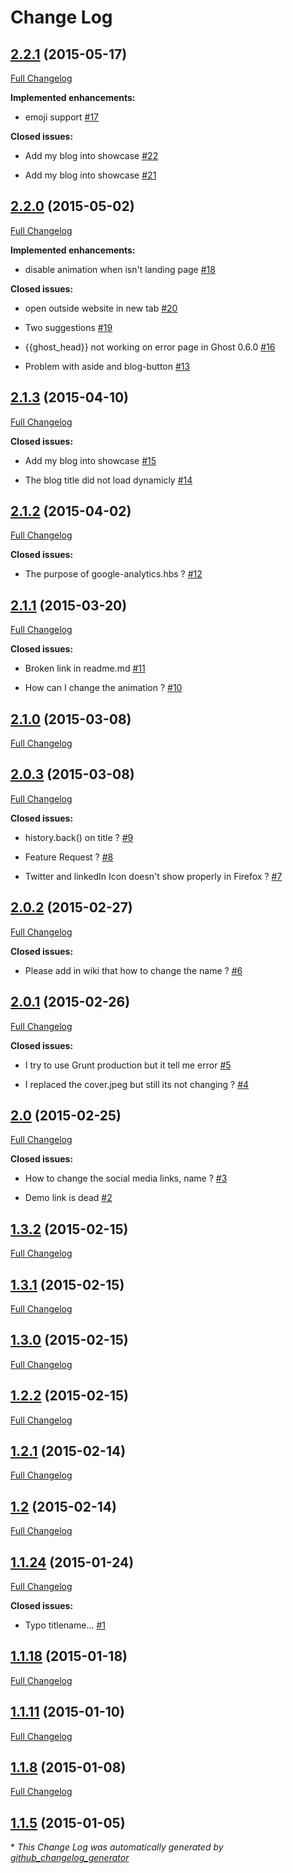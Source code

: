 # Change Log

## [2.2.1](https://github.com/Kikobeats/uno-zen/tree/2.2.1) (2015-05-17)

[Full Changelog](https://github.com/Kikobeats/uno-zen/compare/2.2.0...2.2.1)

**Implemented enhancements:**

- emoji support [\#17](https://github.com/Kikobeats/uno-zen/issues/17)

**Closed issues:**

- Add my blog into showcase [\#22](https://github.com/Kikobeats/uno-zen/issues/22)

- Add my blog into showcase [\#21](https://github.com/Kikobeats/uno-zen/issues/21)

## [2.2.0](https://github.com/Kikobeats/uno-zen/tree/2.2.0) (2015-05-02)

[Full Changelog](https://github.com/Kikobeats/uno-zen/compare/2.1.3...2.2.0)

**Implemented enhancements:**

- disable animation when isn't landing page [\#18](https://github.com/Kikobeats/uno-zen/issues/18)

**Closed issues:**

- open outside website in new tab [\#20](https://github.com/Kikobeats/uno-zen/issues/20)

- Two suggestions [\#19](https://github.com/Kikobeats/uno-zen/issues/19)

- {{ghost\_head}} not working on error page in Ghost 0.6.0 [\#16](https://github.com/Kikobeats/uno-zen/issues/16)

- Problem with aside and blog-button [\#13](https://github.com/Kikobeats/uno-zen/issues/13)

## [2.1.3](https://github.com/Kikobeats/uno-zen/tree/2.1.3) (2015-04-10)

[Full Changelog](https://github.com/Kikobeats/uno-zen/compare/2.1.2...2.1.3)

**Closed issues:**

- Add my blog into showcase [\#15](https://github.com/Kikobeats/uno-zen/issues/15)

- The blog title did not load dynamicly [\#14](https://github.com/Kikobeats/uno-zen/issues/14)

## [2.1.2](https://github.com/Kikobeats/uno-zen/tree/2.1.2) (2015-04-02)

[Full Changelog](https://github.com/Kikobeats/uno-zen/compare/2.1.1...2.1.2)

**Closed issues:**

- The purpose of google-analytics.hbs  ?  [\#12](https://github.com/Kikobeats/uno-zen/issues/12)

## [2.1.1](https://github.com/Kikobeats/uno-zen/tree/2.1.1) (2015-03-20)

[Full Changelog](https://github.com/Kikobeats/uno-zen/compare/2.1.0...2.1.1)

**Closed issues:**

- Broken link in readme.md [\#11](https://github.com/Kikobeats/uno-zen/issues/11)

- How can I change the animation ?  [\#10](https://github.com/Kikobeats/uno-zen/issues/10)

## [2.1.0](https://github.com/Kikobeats/uno-zen/tree/2.1.0) (2015-03-08)

[Full Changelog](https://github.com/Kikobeats/uno-zen/compare/2.0.3...2.1.0)

## [2.0.3](https://github.com/Kikobeats/uno-zen/tree/2.0.3) (2015-03-08)

[Full Changelog](https://github.com/Kikobeats/uno-zen/compare/2.0.2...2.0.3)

**Closed issues:**

- history.back\(\) on title ?  [\#9](https://github.com/Kikobeats/uno-zen/issues/9)

- Feature Request ?  [\#8](https://github.com/Kikobeats/uno-zen/issues/8)

- Twitter and linkedIn Icon doesn't show properly in Firefox ? [\#7](https://github.com/Kikobeats/uno-zen/issues/7)

## [2.0.2](https://github.com/Kikobeats/uno-zen/tree/2.0.2) (2015-02-27)

[Full Changelog](https://github.com/Kikobeats/uno-zen/compare/2.0.1...2.0.2)

**Closed issues:**

- Please add in wiki that how to change the name ?  [\#6](https://github.com/Kikobeats/uno-zen/issues/6)

## [2.0.1](https://github.com/Kikobeats/uno-zen/tree/2.0.1) (2015-02-26)

[Full Changelog](https://github.com/Kikobeats/uno-zen/compare/2.0...2.0.1)

**Closed issues:**

- I try to use Grunt production but it tell me error [\#5](https://github.com/Kikobeats/uno-zen/issues/5)

- I replaced the cover.jpeg but still its not changing ? [\#4](https://github.com/Kikobeats/uno-zen/issues/4)

## [2.0](https://github.com/Kikobeats/uno-zen/tree/2.0) (2015-02-25)

[Full Changelog](https://github.com/Kikobeats/uno-zen/compare/1.3.2...2.0)

**Closed issues:**

- How to change the social media links, name ?  [\#3](https://github.com/Kikobeats/uno-zen/issues/3)

- Demo link is dead [\#2](https://github.com/Kikobeats/uno-zen/issues/2)

## [1.3.2](https://github.com/Kikobeats/uno-zen/tree/1.3.2) (2015-02-15)

[Full Changelog](https://github.com/Kikobeats/uno-zen/compare/1.3.1...1.3.2)

## [1.3.1](https://github.com/Kikobeats/uno-zen/tree/1.3.1) (2015-02-15)

[Full Changelog](https://github.com/Kikobeats/uno-zen/compare/1.3.0...1.3.1)

## [1.3.0](https://github.com/Kikobeats/uno-zen/tree/1.3.0) (2015-02-15)

[Full Changelog](https://github.com/Kikobeats/uno-zen/compare/1.2.2...1.3.0)

## [1.2.2](https://github.com/Kikobeats/uno-zen/tree/1.2.2) (2015-02-15)

[Full Changelog](https://github.com/Kikobeats/uno-zen/compare/1.2.1...1.2.2)

## [1.2.1](https://github.com/Kikobeats/uno-zen/tree/1.2.1) (2015-02-14)

[Full Changelog](https://github.com/Kikobeats/uno-zen/compare/1.2...1.2.1)

## [1.2](https://github.com/Kikobeats/uno-zen/tree/1.2) (2015-02-14)

[Full Changelog](https://github.com/Kikobeats/uno-zen/compare/1.1.24...1.2)

## [1.1.24](https://github.com/Kikobeats/uno-zen/tree/1.1.24) (2015-01-24)

[Full Changelog](https://github.com/Kikobeats/uno-zen/compare/1.1.18...1.1.24)

**Closed issues:**

- Typo titlename... [\#1](https://github.com/Kikobeats/uno-zen/issues/1)

## [1.1.18](https://github.com/Kikobeats/uno-zen/tree/1.1.18) (2015-01-18)

[Full Changelog](https://github.com/Kikobeats/uno-zen/compare/1.1.11...1.1.18)

## [1.1.11](https://github.com/Kikobeats/uno-zen/tree/1.1.11) (2015-01-10)

[Full Changelog](https://github.com/Kikobeats/uno-zen/compare/1.1.8...1.1.11)

## [1.1.8](https://github.com/Kikobeats/uno-zen/tree/1.1.8) (2015-01-08)

[Full Changelog](https://github.com/Kikobeats/uno-zen/compare/1.1.5...1.1.8)

## [1.1.5](https://github.com/Kikobeats/uno-zen/tree/1.1.5) (2015-01-05)



\* *This Change Log was automatically generated by [github_changelog_generator](https://github.com/skywinder/Github-Changelog-Generator)*